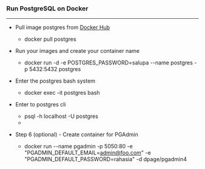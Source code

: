 ### Run PostgreSQL on Docker
--- 

* Pull image postgres from [Docker Hub](https://hub.docker.com/_/postgres)
    - docker pull postgres   

* Run your images and create your container name 
    - docker run -d -e POSTGRES_PASSWORD=salupa --name postgres -p 5432:5432 postgres
    
* Enter the postgres bash system
    -  docker exec -it postgres bash

* Enter to postgres cli
    - psql -h localhost -U postgres
    - 
* Step 6 (optional) -  Create container for PGAdmin
    - docker run --name pgadmin -p 5050:80 -e "PGADMIN_DEFAULT_EMAIL=admin@foo.com" -e "PGADMIN_DEFAULT_PASSWORD=rahasia" -d dpage/pgadmin4
